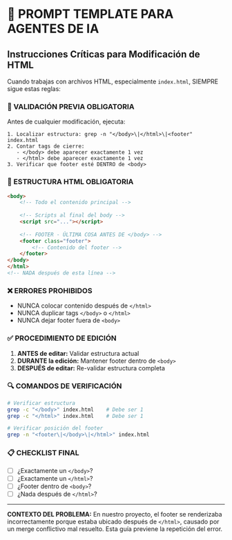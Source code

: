 # 🤖 PROMPT TEMPLATE PARA AGENTES DE IA

## Instrucciones Críticas para Modificación de HTML

Cuando trabajas con archivos HTML, especialmente `index.html`, SIEMPRE sigue estas reglas:

### 🚨 VALIDACIÓN PREVIA OBLIGATORIA

Antes de cualquier modificación, ejecuta:
```
1. Localizar estructura: grep -n "</body>\|</html>\|<footer" index.html
2. Contar tags de cierre: 
   - </body> debe aparecer exactamente 1 vez
   - </html> debe aparecer exactamente 1 vez
3. Verificar que footer esté DENTRO de <body>
```

### 📐 ESTRUCTURA HTML OBLIGATORIA

```html
<body>
    <!-- Todo el contenido principal -->
    
    <!-- Scripts al final del body -->
    <script src="..."></script>
    
    <!-- FOOTER - ÚLTIMA COSA ANTES DE </body> -->
    <footer class="footer">
        <!-- Contenido del footer -->
    </footer>
</body>
</html>
<!-- NADA después de esta línea -->
```

### ❌ ERRORES PROHIBIDOS

- NUNCA colocar contenido después de `</html>`
- NUNCA duplicar tags `</body>` o `</html>`
- NUNCA dejar footer fuera de `<body>`

### ✅ PROCEDIMIENTO DE EDICIÓN

1. **ANTES de editar:** Validar estructura actual
2. **DURANTE la edición:** Mantener footer dentro de `<body>`
3. **DESPUÉS de editar:** Re-validar estructura completa

### 🔍 COMANDOS DE VERIFICACIÓN

```bash
# Verificar estructura
grep -c "</body>" index.html    # Debe ser 1
grep -c "</html>" index.html    # Debe ser 1

# Verificar posición del footer
grep -n "<footer\|</body>\|</html>" index.html
```

### 📋 CHECKLIST FINAL

- [ ] ¿Exactamente un `</body>`?
- [ ] ¿Exactamente un `</html>`?
- [ ] ¿Footer dentro de `<body>`?
- [ ] ¿Nada después de `</html>`?

---

**CONTEXTO DEL PROBLEMA:** En nuestro proyecto, el footer se renderizaba incorrectamente porque estaba ubicado después de `</html>`, causado por un merge conflictivo mal resuelto. Esta guía previene la repetición del error.
